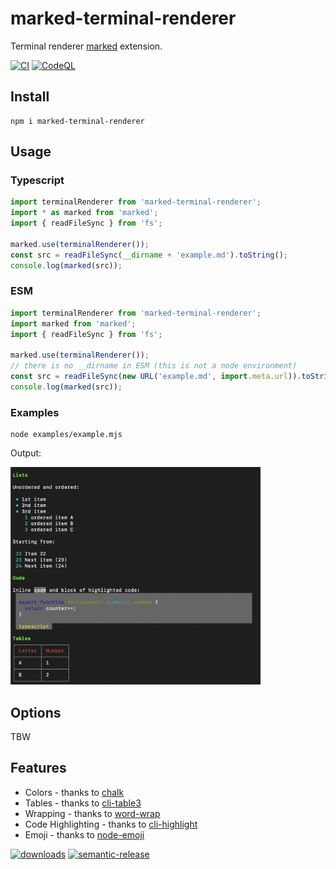 # marked-terminal-renderer

Terminal renderer [marked](https://github.com/markedjs/marked) extension.

[![CI](https://github.com/ziv/marked-terminal-renderer/actions/workflows/main.yml/badge.svg?branch=main)](https://github.com/ziv/marked-terminal-renderer/actions/workflows/main.yml)
[![CodeQL](https://github.com/ziv/marked-terminal-renderer/actions/workflows/codeql-analysis.yml/badge.svg)](https://github.com/ziv/marked-terminal-renderer/actions/workflows/codeql-analysis.yml)


## Install
```shell
npm i marked-terminal-renderer
```

## Usage
### Typescript
```typescript
import terminalRenderer from 'marked-terminal-renderer';
import * as marked from 'marked';
import { readFileSync } from 'fs';

marked.use(terminalRenderer());
const src = readFileSync(__dirname + 'example.md').toString();
console.log(marked(src));

```

### ESM
```javascript
import terminalRenderer from 'marked-terminal-renderer';
import marked from 'marked';
import { readFileSync } from 'fs';

marked.use(terminalRenderer());
// there is no __dirname in ESM (this is not a node environment)
const src = readFileSync(new URL('example.md', import.meta.url)).toString();
console.log(marked(src));
```

### Examples
```shell
node examples/example.mjs
```
Output:

<img src="examples/example.png" alt="output" width="400">

## Options
TBW

## Features
* Colors - thanks to [chalk](https://github.com/chalk/chalk)
* Tables - thanks to [cli-table3](https://github.com/cli-table/cli-table3)
* Wrapping - thanks to [word-wrap](https://github.com/jonschlinkert/word-wrap)
* Code Highlighting - thanks to [cli-highlight](https://github.com/felixfbecker/cli-highlight)
* Emoji - thanks to [node-emoji](https://github.com/omnidan/node-emoji)


[![downloads](https://badgen.net/npm/dt/marked-terminal-renderer)](https://www.npmjs.com/package/marked-terminal-renderer)
[![semantic-release](https://img.shields.io/badge/%20%20%F0%9F%93%A6%F0%9F%9A%80-semantic--release-e10079.svg)](https://github.com/semantic-release/semantic-release)
